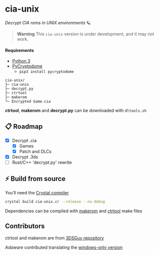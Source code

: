 # cia-unix

*Decrypt CIA roms in UNIX environments* 🪐

> **Warning**
> This `cia-unix` version is under development, and it may not work.

#### Requirements
* [Python 3](https://www.python.org/downloads/)
* [PyCryptodome](https://pypi.org/project/pycryptodome/) 
  * `pip3 install pycryptodome`

```
cia-unix/
├─ cia-unix
├─ decrypt.py
├─ ctrtool
├─ makerom
└─ Encrypted Game.cia
```

**ctrtool**, **makerom** and **decrypt.py** can be downloaded with `dltools.sh`

## 📋 Roadmap
- [x] Decrypt .cia
  - [x] Games
  - [x] Patch and DLCs
- [x] Decrypt .3ds
- [ ] Rust/C++ 'decrypt.py' rewrite

## ⚡️ Build from source
You’ll need the [Crystal compiler](https://crystal-lang.org/install/)

```sh
crystal build cia-unix.cr --release --no-debug
```

Dependencies can be compiled with [makerom](https://github.com/3DSGuy/Project_CTR/tree/master/makerom) and [ctrtool](https://github.com/3DSGuy/Project_CTR/tree/master/ctrtool) make files

## Contributors
ctrtool and makerom are from [3DSGuy repository](https://github.com/3DSGuy/Project_CTR)

*Adaware* contributed translating the [windows-only version](https://github.com/matiffeder/3DS-stuff/blob/master/Batch%20CIA%203DS%20Decryptor.bat)

